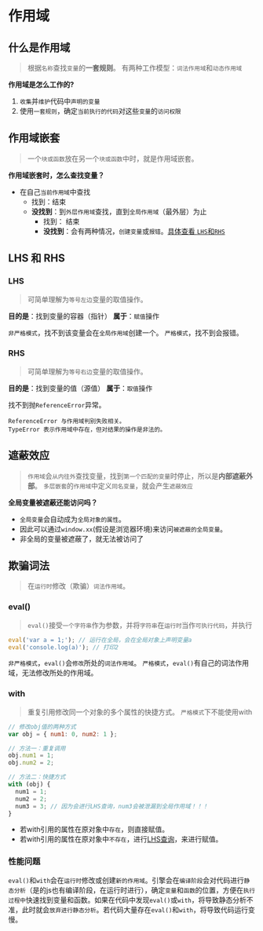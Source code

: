 # 作用域
## 什么是作用域
> 根据`名称`查找`变量`的**一套规则**。
> 有两种工作模型：`词法作用域`和`动态作用域`

**作用域是怎么工作的?**
1. `收集`并`维护`代码中`声明的变量`
2. 使用`一套规则`，确定`当前执行的代码`对这些`变量`的`访问权限`

<!-- **例**： var a = 1;
1. 检查`作用域`中是否有`变量a`，存在就跳过继续编译，不存在要求作用域创建`变量a`
2. 编译器为引擎生成运行时所需的代码，用来处理a = 2 这个操作
3. 引擎运行询问作用域，是否有a，有直接用，并将2赋值给a；没有继续找，找不到抛出异常 -->

## 作用域嵌套
> 一个`块或函数`放在另一个`块或函数`中时，就是作用域嵌套。

**作用域嵌套时，怎么查找变量？**
+ 在自己`当前作用域`中查找
  + 找到：结束
  + **没找到**：到`外层作用域`查找，直到`全局作用域`（最外层）为止
    + 找到： 结束
    + **没找到**：会有两种情况，`创建变量`或`报错`。[具体查看 `LHS`和`RHS`](#lhs-和-rhs)

## LHS 和 RHS
### LHS
> 可简单理解为`等号左边`变量的取值操作。

**目的是**：找到变量的容器（指针）
**属于**：`赋值`操作

`非严格模式`，找不到该变量会在`全局作用域`创建一个。
`严格模式`，找不到会报错。

### RHS
> 可简单理解为`等号右边`变量的取值操作。

**目的是**：找到变量的值（源值）
**属于**：`取值`操作

找不到抛`ReferenceError`异常。

    ReferenceError 与作用域判别失败相关。
    TypeError 表示作用域中存在，但对结果的操作是非法的。

## 遮蔽效应
> `作用域`会`从内往外`查找变量，找到`第一个匹配的变量`时停止，所以是**内部遮蔽外部**。
> `多层嵌套`的`作用域`中定义`同名变量`，就会产生`遮蔽效应`

**全局变量被遮蔽还能访问吗？**
+ `全局变量`会自动成为`全局对象的属性`。
+ 因此可以通过`window.xx`(假设是浏览器环境)来访问`被遮蔽的全局变量`。
+ 非全局的变量被遮蔽了，就无法被访问了

## 欺骗词法
> 在`运行时`修改（欺骗）`词法作用域`。

### eval()
> `eval()`接受`一个字符串`作为参数，并将`字符串`在`运行时`当作`可执行代码`，并执行

```javascript
eval('var a = 1;'); // 运行在全局，会在全局对象上声明变量a
eval('console.log(a)'); // 打印2
```

`非严格模式`，`eval()`会`修改`所处的`词法作用域`。
`严格模式`，`eval()`有自己的词法作用域，无法修改所处的作用域。

### with
> 重复引用修改同一个对象的多个属性的快捷方式。
> `严格模式`下不能使用with

``` javascript
// 修改obj值的两种方式
var obj = { num1: 0, num2: 1 };

// 方法一：重复调用
obj.num1 = 1; 
​obj.num2 = 2;

// 方法二：快捷方式
with (obj) {
  num1 = 1;
  num2 = 2;
  num3 = 3; // 因为会进行LHS查询，num3会被泄漏到全局作用域！！！
​}
```
+ 若with引用的属性在原对象中`存在`，则直接赋值。
+ 若with引用的属性在原对象中`不存在`，进行[LHS查询](#lhs)，来进行赋值。



### 性能问题
`eval()`和`with`会在`运行时`修改或创建`新的作用域`。引擎会在`编译阶段`会对代码进行`静态分析`（是的js也有编译阶段，在运行时进行），确定`变量`和`函数`的位置，方便在`执行过程中`快速找到变量和函数。如果在代码中发现`eval()`或`with`，将导致静态分析不准，此时就会`放弃进行静态分析`。若代码大量存在`eval()`和`with`，将导致代码运行变慢。




     

